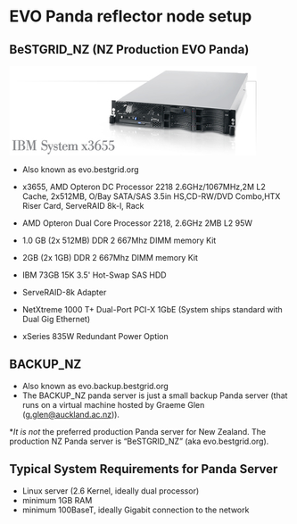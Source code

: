 # EVO Panda reflector node setup

## BeSTGRID_NZ (NZ Production EVO Panda)

![X3655.jpg](./attachments/X3655.jpg)
- Also known as evo.bestgrid.org

- x3655, AMD Opteron DC Processor 2218 2.6GHz/1067MHz,2M L2 Cache, 2x512MB, O/Bay SATA/SAS 3.5in HS,CD-RW/DVD Combo,HTX Riser Card, ServeRAID 8k-l, Rack
- AMD Opteron Dual Core Processor 2218, 2.6GHz 2MB L2 95W
- 1.0 GB (2x 512MB) DDR 2 667Mhz DIMM memory Kit
- 2GB (2x 1GB) DDR 2 667Mhz DIMM memory Kit
- IBM 73GB 15K 3.5' Hot-Swap SAS HDD
- ServeRAID-8k Adapter
- NetXtreme 1000 T+ Dual-Port PCI-X 1GbE (System ships standard with Dual Gig Ethernet)
- xSeries 835W Redundant Power Option

## BACKUP_NZ

- Also known as evo.backup.bestgrid.org
- The BACKUP_NZ panda server is just a small backup Panda server (that runs on a virtual machine hosted by Graeme Glen (g.glen@auckland.ac.nz)).

**It is *not** the preferred production Panda server for New Zealand. The production NZ Panda server is “BeSTGRID_NZ” (aka evo.bestgrid.org).

## Typical System Requirements for Panda Server

- Linux server (2.6 Kernel, ideally dual processor)
- minimum 1GB RAM
- minimum 100BaseT, ideally Gigabit connection to the network
